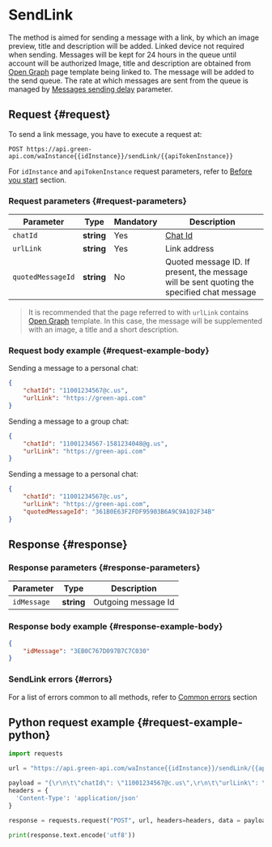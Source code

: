 # SendLink

The method is aimed for sending a message with a link, by which an image preview, title and description will be added. Linked device not required when sending. Messages will be kept for 24 hours in the queue until account will be authorized 
Image, title and description are obtained from [Open Graph](https://en.wikipedia.org/wiki/Facebook_Platform#Open_Graph_protocol) page template being linked to.
The message will be added to the send queue. The rate at which messages are sent from the queue is managed by [Messages sending delay](../send-messages-delay.md) parameter.

## Request {#request}

To send a link message, you have to execute a request at:
```
POST https://api.green-api.com/waInstance{{idInstance}}/sendLink/{{apiTokenInstance}}
```

For `idInstance` and `apiTokenInstance` request parameters, refer to [Before you start](../../before-start.md#parameters) section.

### Request parameters {#request-parameters}

Parameter | Type | Mandatory | Description
----- | ----- | ----- | -----
`chatId` | **string** | Yes | [Chat Id](../chat-id.md)
`urlLink` | **string** | Yes | Link address
`quotedMessageId` | **string** | No | Quoted message ID. If present, the message will be sent quoting the specified chat message

> It is recommended that the page referred to with `urlLink` contains [Open Graph](https://en.wikipedia.org/wiki/Facebook_Platform#Open_Graph_protocol) template. In this case, the message will be supplemented with an image, a title and a short description.

### Request body example {#request-example-body}

Sending a message to a personal chat:
```json
{
    "chatId": "11001234567@c.us",
    "urlLink": "https://green-api.com"
}
```

Sending a message to a group chat:
```json
{
    "chatId": "11001234567-1581234048@g.us",
    "urlLink": "https://green-api.com"
}
```

Sending a message to a personal chat:
```json
{
    "chatId": "11001234567@c.us",
    "urlLink": "https://green-api.com",
    "quotedMessageId": "361B0E63F2FDF95903B6A9C9A102F34B"
}
```

## Response {#response}

### Response parameters {#response-parameters}

Parameter | Type |  Description
----- | ----- | -----
`idMessage ` | **string** | Outgoing message Id 

### Response body example {#response-example-body}

```json
{
    "idMessage": "3EB0C767D097B7C7C030"
}
```

### SendLink errors {#errors}

For a list of errors common to all methods, refer to [Common errors](../common-errors.md) section

## Python request example  {#request-example-python}

```python
import requests

url = "https://api.green-api.com/waInstance{{idInstance}}/sendLink/{{apiTokenInstance}}"

payload = "{\r\n\t\"chatId\": \"11001234567@c.us\",\r\n\t\"urlLink\": \"https://green-api.com\"\r\n}\r\n"
headers = {
  'Content-Type': 'application/json'
}

response = requests.request("POST", url, headers=headers, data = payload)

print(response.text.encode('utf8'))
```
